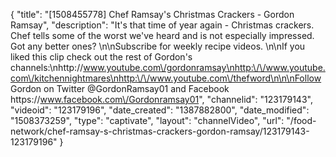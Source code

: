 {
    "title": "[1508455778] Chef Ramsay's Christmas Crackers - Gordon Ramsay",
    "description": "It's that time of year again - Christmas crackers. Chef tells some of the worst we've heard and is not especially impressed. Got any better ones? \n\nSubscribe for weekly recipe videos. \n\nIf you liked this clip check out the rest of Gordon's channels:\nhttp:\/\/www.youtube.com\/gordonramsay\nhttp:\/\/www.youtube.com\/kitchennightmares\nhttp:\/\/www.youtube.com\/thefword\n\n\nFollow Gordon on Twitter @GordonRamsay01 and Facebook https:\/\/www.facebook.com\/Gordonramsay01",
    "channelid": "123179143",
    "videoid": "123179196",
    "date_created": "1387882800",
    "date_modified": "1508373259",
    "type": "captivate",
    "layout": "channelVideo",
    "url": "\/food-network\/chef-ramsay-s-christmas-crackers-gordon-ramsay\/123179143-123179196"
}